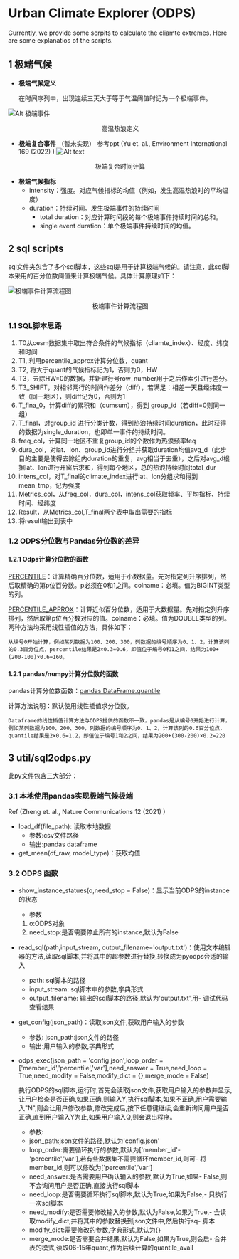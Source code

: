 # Urban Climate Explorer (ODPS)
Currently, we provide some scrpits to calculate the cliamte extremes. Here are some explanatios of the scripts.
## 1 极端气候
- **极端气候定义**
    
    在时间序列中，出现连续三天大于等于气温阈值时记为一个极端事件。

![Alt 极端事件](image-1.png "高温热浪定义")
<center>高温热浪定义</center>

- **极端复合事件** 
  （暂未实现）
  参考ppt (Yu et. al., Environment International 169 (2022)
)
  ![Alt text](image-2.png "极端复合时间计算")
<center>极端复合时间计算</center>

- **极端气候指标**
  - intensity：强度。对应气候指标的均值（例如，发生高温热浪时的平均温度）
  - duration：持续时间。发生极端事件的持续时间
    - total duration：对应计算时间段的每个极端事件持续时间的总和。
    - single event duration：单个极端事件持续时间的均值。

## 2 sql scripts
sql文件夹包含了多个sql脚本，这些sql是用于计算极端气候的。请注意，此sql脚本采用的百分位数阈值来计算极端气候。具体计算原理如下：

![极端事件计算流程图](image.png)
<center>极端事件计算流程图</center>

### 1.1 SQL脚本思路
1. T0从cesm数据集中取出符合条件的气候指标（cliamte_index）、经度、纬度和时间
2. T1, 利用percentile_approx计算分位数，quant
3. T2, 将大于quant的气候指标记为1，否则为0，HW
4. T3，去除HW=0的数据，并新建行号row_number用于之后作索引进行差分。
5. T3_SHIFT，对相邻两行的时间作差分（diff），若满足：相差一天且经纬度一致（同一地区），则diff记为0，否则为1
6. T_fina_0，计算diff的累积和（cumsum），得到 group_id（若diff=0则同一组）
7. T_final，对group_id 进行分类计数，得到热浪持续时间duration，此时获得的数据为single_duration，也即单一事件的持续时间。
8. freq_col，计算同一地区不重复group_id的个数作为热浪频率feq
9. dura_col，对lat、lon、group_id进行分组并获取duration均值avg_d（此步目的主要是使得去除组内duration的重复，avg相当于去重），之后对avg_d根据lat、lon进行开窗后求和，得到每个地区，总的热浪持续时间total_dur
10. intens_col，对T_final的climate_index进行lat、lon分组求和得到mean_tmp，记为强度
11. Metrics_col，从freq_col，dura_col，intens_col获取频率、平均指标、持续时间、经纬度
12. Result，从Metrics_col,T_final两个表中取出需要的指标
13. 将result输出到表中

### 1.2 ODPS分位数与Pandas分位数的差异

#### 1.2.1 Odps计算分位数的函数
[PERCENTILE](https://help.aliyun.com/zh/maxcompute/user-guide/percentile?spm=a2c4g.11186623.0.0.5f4e4aeeL4aGgt)：计算精确百分位数，适用于小数据量。先对指定列升序排列，然后取精确的第p位百分数。p必须在0和1之间。colname：必填。值为BIGINT类型的列。

[PERCENTILE_APPROX](https://help.aliyun.com/zh/maxcompute/user-guide/percentile-approx?spm=a2c4g.11186623.0.0.5f4e4aeeL4aGgt)：计算近似百分位数，适用于大数据量。先对指定列升序排列，然后取第p位百分数对应的值。colname：必填。值为DOUBLE类型的列。
两种方法均采用线性插值的方法，具体如下：

    从编号0开始计算，例如某列数据为100、200、300，列数据的编号顺序为0、1、2，计算该列的0.3百分位点，percentile结果是2×0.3=0.6，即值位于编号0和1之间，结果为100+(200-100)×0.6=160。

#### 1.2.1 pandas/numpy计算分位数的函数
pandas计算分位数函数：[pandas.DataFrame.quantile](https://pandas.pydata.org/pandas-docs/stable/reference/api/pandas.DataFrame.quantile.html)

计算方法说明：默认使用线性插值求分位数。

    Dataframe的线性插值计算方法与ODPS提供的函数不一致，pandas是从编号0开始进行计算，例如某列数据为100、200、300，列数据的编号顺序为0、1、2，计算该列的0.6百分位点，quantile结果是2×0.6=1.2，即值位于编号1和2之间，结果为200+(300-200)×0.2=220

## 3 util/sql2odps.py
此py文件包含三大部分：
### 3.1 本地使用pandas实现极端气候极端
Ref (Zheng et. al., Nature Communications 12 (2021) 
)
- load_df(file_path): 读取本地数据
  - 参数:csv文件路径
  - 输出:pandas dataframe
- get_mean(df_raw, model_type)：获取均值

### 3.2 ODPS 函数
- show_instance_statues(o,need_stop = False)：显示当前ODPS的instance的状态
  - 参数
  1. o:ODPS对象
  2. need_stop:是否需要停止所有的instance,默认为False

- read_sql(path,input_stream, output_filename='output.txt')：使用文本编辑器的方法,读取sql脚本,并将其中的超参数进行替换,转换成为pyodps合适的输入
    - path: sql脚本的路径
    - input_stream: sql脚本中的参数,字典形式
    - output_filename: 输出的sql脚本的路径,默认为'output.txt',用- 调试代码查看结果
- get_config(json_path)：读取json文件,获取用户输入的参数
  - 参数: json_path:json文件的路径
  - 输出:用户输入的参数,字典形式

- odps_exec(json_path = 'config.json',loop_order = ['member_id','percentile','var'],need_answer = True,need_loop = True,need_modify = False,modify_dict = {},merge_mode = False)

    执行ODPS的sql脚本,运行时,首先会读取json文件,获取用户输入的参数并显示,让用户检查是否正确,如果正确,则输入Y,执行sql脚本,如果不正确,用户需要输入"N",则会让用户修改参数,修改完成后,按下任意键继续,会重新询问用户是否正确,直到用户输入Y为止,如果用户输入Q,则会退出程序。

    - 参数:
    - json_path:json文件的路径,默认为'config.json'
    - loop_order:需要循环执行的参数,默认为['member_id'- 'percentile','var'],若有些数据集不需要循环member_id,则可- 将member_id,则可以修改为['percentile','var']
    - need_answer:是否需要用户确认输入的参数,默认为True,如果- False,则不会询问用户是否正确,直接执行sql脚本
    - need_loop:是否需要循环执行sql脚本,默认为True,如果为False,- 只执行一次sql脚本
    - need_modify:是否需要修改输入的参数,默认为False,如果为True,- 会读取modify_dict,并将其中的参数替换到json文件中,然后执行sq- 脚本
    - modify_dict:需要修改的参数,字典形式,默认为{}
    - merge_mode:是否需要合并结果,默认为False,如果为True,则会启- 合并表的模式,读取06-15年quant,作为后续计算的quantile_avail
